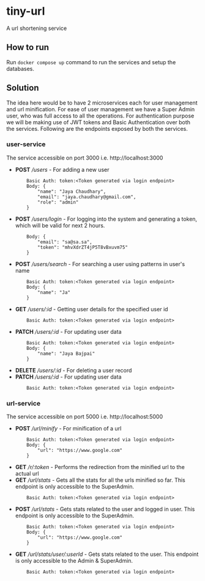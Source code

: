 # tiny-url
A url shortening service

## How to run
Run `docker compose up` command to run the services and setup the databases.

## Solution
The idea here would be to have 2 microservices each for user management and url minification. For ease of user management we have a Super Admin user, who was full access to all the operations. For authentication purpose we will be making use of JWT tokens and Basic Authentication over both the services. Following are the endpoints exposed by both the services.

### user-service
The service accessible on port 3000 i.e. http://localhost:3000

- **POST** */users* - For adding a new user
    ```
        Basic Auth: token:<Token generated via login endpoint>
        Body: {
            "name": "Jaya Chaudhary",
            "email": "jaya.chaudhary@gmail.com",
            "role": "admin"
        }
    ```
- **POST** */users/login* - For logging into the system and generating a token, which will be valid for next 2 hours.
    ```
        Body: {
            "email": "sa@sa.sa",
            "token": "mhvXdrZT4jP5T8vBxuvm75"
        }
    ```
- **POST** */users/search* - For searching a user using patterns in user's name
    ```
        Basic Auth: token:<Token generated via login endpoint>
        Body: {
            "name": "Ja"
        }
    ```
- **GET** */users/:id* - Getting user details for the specified user id
    ```
        Basic Auth: token:<Token generated via login endpoint>
    ```
- **PATCH** */users/:id* - For updating user data
    ```
        Basic Auth: token:<Token generated via login endpoint>
        Body: {
            "name": "Jaya Bajpai"
        }
    ```
- **DELETE** */users/:id* - For deleting a user record
- **PATCH** */users/:id* - For updating user data
    ```
        Basic Auth: token:<Token generated via login endpoint>
    ```

### url-service
The service accessible on port 5000 i.e. http://localhost:5000

- **POST** */url/minify* - For minification of a url
    ```
        Basic Auth: token:<Token generated via login endpoint>
        Body: {
            "url": "https://www.google.com"
        }
    ```
- **GET** */r/:token* - Performs the redirection from the minified url to the actual url
- **GET** */url/stats* - Gets all the stats for all the urls minified so far. This endpoint is only accessible to the SuperAdmin.
    ```
        Basic Auth: token:<Token generated via login endpoint>
    ```
- **POST** */url/stats* - Gets stats related to the user and logged in user. This endpoint is only accessible to the SuperAdmin.
    ```
        Basic Auth: token:<Token generated via login endpoint>
        Body: {
            "url": "https://www.google.com"
        }
    ```
- **GET** */url/stats/user/:userId* - Gets stats related to the user. This endpoint is only accessible to the Admin & SuperAdmin.
    ```
        Basic Auth: token:<Token generated via login endpoint>
    ```
